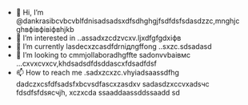 - 👋 Hi, I’m @dankrasibcvbcvblfdnisadsadsxdfsdhghgjfsdfdsfsdasdzzc,mnghjc ghвфівфівіфвhjkb
- 👀 I’m interested in ..assadxzcdzvcxv.ljxdfgfgdxіфв
- 🌱 I’m currently lasdecxzcasdfdrniдлgffоng ..sxzc.sdsadasd
- 💞️ I’m looking to cmmjollaboradhgffte sadonvvbаівмс ...cxvxcvxcv,khdsadsdfdsddascxfdsadfdsf
- 📫 How to reach me .sadxzcxzc.vhyiadsaassdfhg
dadczxcsfdfsadsfxbcvsdfascxzasdxv
sadasdzxccvxadsчс
fdsdfsfdsясчjh,
xczxcda
ssaaddaassddssaadd
sd

